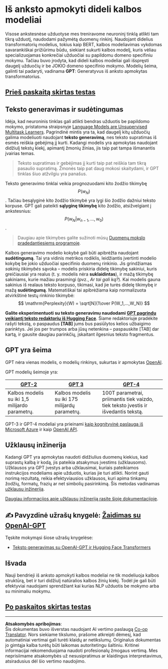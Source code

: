 <!--
CO_OP_TRANSLATOR_METADATA:
{
  "original_hash": "2efbb183384a50f0fc0cde02534d912f",
  "translation_date": "2025-08-31T17:58:22+00:00",
  "source_file": "lessons/5-NLP/20-LangModels/README.md",
  "language_code": "lt"
}
-->
# Iš anksto apmokyti dideli kalbos modeliai

Visose ankstesnėse užduotyse mes treniravome neuroninį tinklą atlikti tam tikrą užduotį, naudodami pažymėtą duomenų rinkinį. Naudojant didelius transformatorių modelius, tokius kaip BERT, kalbos modeliavimas vykdomas savarankiškai prižiūrimu būdu, siekiant sukurti kalbos modelį, kuris vėliau specializuojamas konkrečiai užduočiai su papildomu domeno specifiniu mokymu. Tačiau buvo įrodyta, kad dideli kalbos modeliai gali išspręsti daugelį užduočių ir be JOKIO domeno specifinio mokymo. Modelių šeima, galinti tai padaryti, vadinama **GPT**: Generatyvus iš anksto apmokytas transformatorius.

## [Prieš paskaitą skirtas testas](https://red-field-0a6ddfd03.1.azurestaticapps.net/quiz/120)

## Teksto generavimas ir sudėtingumas

Idėja, kad neuroninis tinklas gali atlikti bendras užduotis be papildomo mokymo, pristatoma straipsnyje [Language Models are Unsupervised Multitask Learners](https://cdn.openai.com/better-language-models/language_models_are_unsupervised_multitask_learners.pdf). Pagrindinė mintis yra ta, kad daugelį kitų užduočių galima modeliuoti naudojant **teksto generavimą**, nes teksto supratimas iš esmės reiškia gebėjimą jį kurti. Kadangi modelis yra apmokytas naudojant didžiulį tekstų kiekį, apimantį žmonių žinias, jis taip pat tampa išmanantis įvairias temas.

> Teksto supratimas ir gebėjimas jį kurti taip pat reiškia tam tikrą pasaulio supratimą. Žmonės taip pat daug mokosi skaitydami, ir GPT tinklas šiuo atžvilgiu yra panašus.

Teksto generavimo tinklai veikia prognozuodami kito žodžio tikimybę $$P(w_N)$$. Tačiau besąlyginė kito žodžio tikimybė yra lygi šio žodžio dažniui teksto korpuse. GPT gali pateikti **sąlyginę tikimybę** kito žodžio, atsižvelgiant į ankstesnius: $$P(w_N | w_{n-1}, ..., w_0)$$.

> Daugiau apie tikimybes galite sužinoti mūsų [Duomenų mokslo pradedantiesiems programoje](https://github.com/microsoft/Data-Science-For-Beginners/tree/main/1-Introduction/04-stats-and-probability).

Kalbos generavimo modelio kokybė gali būti apibrėžta naudojant **sudėtingumą**. Tai yra vidinis metrikos rodiklis, leidžiantis įvertinti modelio kokybę be jokio užduočiai specifinio duomenų rinkinio. Jis grindžiamas *sakinių tikimybės* sąvoka – modelis priskiria didelę tikimybę sakiniui, kuris greičiausiai yra realus (t. y. modelis nėra **suklaidintas**), ir mažą tikimybę sakiniams, kurie mažiau prasmingi (pvz., *Ar tai gali ką?*). Kai modelis gauna sakinius iš realaus teksto korpuso, tikimasi, kad jie turės didelę tikimybę ir mažą **sudėtingumą**. Matematiškai tai apibrėžiama kaip normalizuota atvirkštinė testų rinkinio tikimybė:
$$
\mathrm{Perplexity}(W) = \sqrt[N]{1\over P(W_1,...,W_N)}
$$ 

**Galite eksperimentuoti su teksto generavimu naudodami [GPT pagrindu veikiantį teksto redaktorių iš Hugging Face](https://transformer.huggingface.co/doc/gpt2-large)**. Šiame redaktoriuje pradėkite rašyti tekstą, o paspaudus **[TAB]** jums bus pasiūlytos kelios užbaigimo parinktys. Jei jos per trumpos arba jūsų netenkina – paspauskite [TAB] dar kartą, ir gausite daugiau parinkčių, įskaitant ilgesnius teksto fragmentus.

## GPT yra šeima

GPT nėra vienas modelis, o modelių rinkinys, sukurtas ir apmokytas [OpenAI](https://openai.com).

GPT modelių šeimoje yra:

| [GPT-2](https://huggingface.co/docs/transformers/model_doc/gpt2#openai-gpt2) | [GPT 3](https://openai.com/research/language-models-are-few-shot-learners) | [GPT-4](https://openai.com/gpt-4) |
| -- | -- | -- |
| Kalbos modelis su iki 1,5 milijardo parametrų. | Kalbos modelis su iki 175 milijardų parametrų. | 100T parametrai, priimantis tiek vaizdo, tiek teksto įvestis ir išvedantis tekstą. |

GPT-3 ir GPT-4 modeliai yra prieinami [kaip kognityvinė paslauga iš Microsoft Azure](https://azure.microsoft.com/en-us/services/cognitive-services/openai-service/#overview?WT.mc_id=academic-77998-cacaste) ir kaip [OpenAI API](https://openai.com/api/).

## Užklausų inžinerija

Kadangi GPT yra apmokytas naudoti didžiulius duomenų kiekius, kad suprastų kalbą ir kodą, jis pateikia atsakymus įvestims (užklausoms). Užklausos yra GPT įvestys arba užklausimai, kuriais pateikiamos instrukcijos modeliams apie užduotis, kurias jie turi atlikti. Norint gauti norimą rezultatą, reikia efektyviausios užklausos, kuri apima tinkamų žodžių, formatų, frazių ar net simbolių pasirinkimą. Šis metodas vadinamas [užklausų inžinerija](https://learn.microsoft.com/en-us/shows/ai-show/the-basics-of-prompt-engineering-with-azure-openai-service?WT.mc_id=academic-77998-bethanycheum).

[Daugiau informacijos apie užklausų inžineriją rasite šioje dokumentacijoje](https://learn.microsoft.com/en-us/semantic-kernel/prompt-engineering/?WT.mc_id=academic-77998-bethanycheum).

## ✍️ Pavyzdinė užrašų knygelė: [Žaidimas su OpenAI-GPT](GPT-PyTorch.ipynb)

Tęskite mokymąsi šiose užrašų knygelėse:

* [Teksto generavimas su OpenAI-GPT ir Hugging Face Transformers](GPT-PyTorch.ipynb)

## Išvada

Nauji bendrieji iš anksto apmokyti kalbos modeliai ne tik modeliuoja kalbos struktūrą, bet ir turi didžiulį natūralios kalbos žinių kiekį. Todėl jie gali būti efektyviai naudojami sprendžiant kai kurias NLP užduotis be mokymo arba su minimaliu mokymu.

## [Po paskaitos skirtas testas](https://red-field-0a6ddfd03.1.azurestaticapps.net/quiz/220)

---

**Atsakomybės apribojimas**:  
Šis dokumentas buvo išverstas naudojant AI vertimo paslaugą [Co-op Translator](https://github.com/Azure/co-op-translator). Nors siekiame tikslumo, prašome atkreipti dėmesį, kad automatiniai vertimai gali turėti klaidų ar netikslumų. Originalus dokumentas jo gimtąja kalba turėtų būti laikomas autoritetingu šaltiniu. Kritinei informacijai rekomenduojama naudoti profesionalų žmogaus vertimą. Mes neprisiimame atsakomybės už nesusipratimus ar klaidingus interpretavimus, atsiradusius dėl šio vertimo naudojimo.